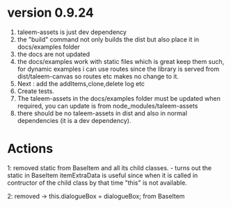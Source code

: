 

version 0.9.24
==============
 1. taleem-assets is just dev dependency
 2. the "build" command not only builds the dist but also place it in docs/examples folder
 3. the docs are not updated
 4. the docs/examples work with static files which is great keep them such, for dynamic examples i can use routes since the library is served from dist/taleem-canvas so routes etc makes no change to it.
 5. Next : add the addItems,clone,delete log etc
 6. Create tests.
 7. The taleem-assets in the docs/examples folder must be updated when required, you can update is from node_modules/taleem-assets
 8. there should be no taleem-assets in dist and also in normal dependencies (it is a dev dependency).

 Actions
 =======
  1: removed static from BaseItem and all its child classes.
    - turns out the static in BaseItem itemExtraData is useful since when it is called in contructor of the child class by that time "this" is not available.
    
  2: removed ->  this.dialogueBox = dialogueBox; from BaseItem
